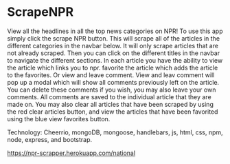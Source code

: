 # ScrapeNPR

View all the headlines in all the top news categories on NPR! To use this app simply click the scrape NPR button. This will scrape all of the articles in the different categories in the navbar below. It will only scrape articles that are not already scraped. Then you can click on the different titles in the navbar to navigate the different sections. In each article you have the ability to view the article which links you to npr. favorite the article which adds the article to the favorites. Or view and leave comment. View and leav comment will pop up a modal which will show all comments previously left on the article. You can delete these comments if you wish, you may also leave your own comments. All comments are saved to the individual article that they are made on. You may also clear all articles that have been scraped by using the red clear articles button, and view the articles that have been favorited using the blue view favorites button. 

Technology: Cheerrio, mongoDB, mongoose, handlebars, js, html, css, npm, node, express, and bootstrap.


https://npr-scrapper.herokuapp.com/national